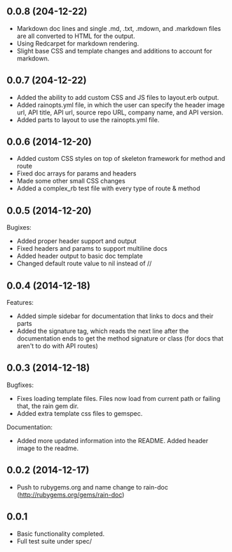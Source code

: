 ## 0.0.8 (204-12-22)

- Markdown doc lines and single .md, .txt, .mdown, and .markdown files are all converted to HTML for the output.
- Using Redcarpet for markdown rendering.
- Slight base CSS and template changes and additions to account for markdown.

## 0.0.7 (204-12-22)

- Added the ability to add custom CSS and JS files to layout.erb output.
- Added rainopts.yml file, in which the user can specify the header image url, API title, API url, source repo URL, company name, and API version.
- Added parts to layout to use the rainopts.yml file.

## 0.0.6 (2014-12-20)

- Added custom CSS styles on top of skeleton framework for method and route
- Fixed doc arrays for params and headers
- Made some other small CSS changes
- Added a complex_rb test file with every type of route & method

## 0.0.5 (2014-12-20)

Bugixes:

- Added proper header support and output
- Fixed headers and params to support multiline docs
- Added header output to basic doc template
- Changed default route value to nil instead of //

## 0.0.4 (2014-12-18)

Features:

- Added simple sidebar for documentation that links to docs and their parts
- Added the signature tag, which reads the next line after the documentation ends to get
the method signature or class (for docs that aren't to do with API routes)

## 0.0.3 (2014-12-18)

Bugfixes:

- Fixes loading template files. Files now load from current path or failing that, the rain gem dir.
- Added extra template css files to gemspec.

Documentation:

- Added more updated information into the README. Added header image to the readme.

## 0.0.2 (2014-12-17)
- Push to rubygems.org and name change to rain-doc (http://rubygems.org/gems/rain-doc)

## 0.0.1
- Basic functionality completed.
- Full test suite under spec/